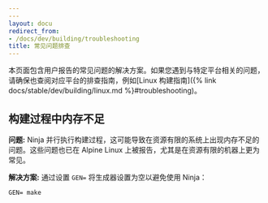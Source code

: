 ```yaml
---
---
layout: docu
redirect_from:
- /docs/dev/building/troubleshooting
title: 常见问题排查
---
```


本页面包含用户报告的常见问题的解决方案。如果您遇到与特定平台相关的问题，请确保也查阅对应平台的排查指南，例如[Linux 构建指南]({% link docs/stable/dev/building/linux.md %}#troubleshooting)。

## 构建过程中内存不足

**问题:**
Ninja 并行执行构建过程，这可能导致在资源有限的系统上出现内存不足的问题。这些问题也已在 Alpine Linux 上被报告，尤其是在资源有限的机器上更为常见。

**解决方案:**
通过设置 `GEN=` 将生成器设置为空以避免使用 Ninja：

```batch
GEN= make
```